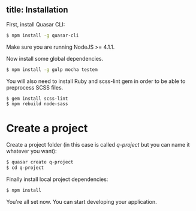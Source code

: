 title: Installation
---

First, install  Quasar CLI:
``` bash
$ npm install -g quasar-cli
```

Make sure you are running NodeJS >= 4.1.1.

Now install some global dependencies.
``` bash
$ npm install -g gulp mocha testem
```

You will also need to install Ruby and scss-lint gem in order to be able to preprocess SCSS files. 
``` bash
$ gem install scss-lint
$ npm rebuild node-sass
```

# Create a project

Create a project folder (in this case is called *q-project* but you can name it whatever you want):
``` bash
$ quasar create q-project
$ cd q-project
```

Finally install local project dependencies:
``` bash
$ npm install
```

You're all set now. You can start developing your application.